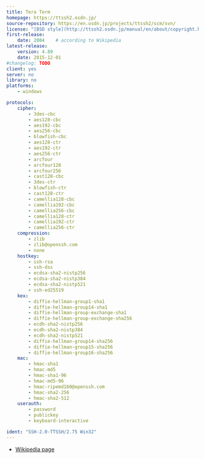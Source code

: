 ```yaml
---
title: Tera Term
homepage: https://ttssh2.osdn.jp/
source-repository: https://en.osdn.jp/projects/ttssh2/scm/svn/
license: "[BSD style](http://ttssh2.osdn.jp/manual/en/about/copyright.html)"
first-release:
    date: 2004    # according to Wikipedia
latest-release:
    version: 4.89
    date: 2015-12-01
#changelog: TODO
client: yes
server: no
library: no
platforms:
    - windows

protocols:
    cipher:
        - 3des-cbc
        - aes128-cbc
        - aes192-cbc
        - aes256-cbc
        - blowfish-cbc
        - aes128-ctr
        - aes192-ctr
        - aes256-ctr
        - arcfour
        - arcfour128
        - arcfour256
        - cast128-cbc
        - 3des-ctr
        - blowfish-ctr
        - cast128-ctr
        - camellia128-cbc
        - camellia192-cbc
        - camellia256-cbc
        - camellia128-ctr
        - camellia192-ctr
        - camellia256-ctr
    compression:
        - zlib
        - zlib@openssh.com
        - none
    hostkey:
        - ssh-rsa
        - ssh-dss
        - ecdsa-sha2-nistp256
        - ecdsa-sha2-nistp384
        - ecdsa-sha2-nistp521
        - ssh-ed25519
    kex:
        - diffie-hellman-group1-sha1
        - diffie-hellman-group14-sha1
        - diffie-hellman-group-exchange-sha1
        - diffie-hellman-group-exchange-sha256
        - ecdh-sha2-nistp256
        - ecdh-sha2-nistp384
        - ecdh-sha2-nistp521
        - diffie-hellman-group14-sha256
        - diffie-hellman-group15-sha256
        - diffie-hellman-group16-sha256
    mac:
        - hmac-sha1
        - hmac-md5
        - hmac-sha1-96
        - hmac-md5-96
        - hmac-ripemd160@openssh.com
        - hmac-sha2-256
        - hmac-sha2-512
    userauth:
        - password
        - publickey
        - keyboard-interactive

ident: "SSH-2.0-TTSSH/2.75 Win32"
---
```

* [Wikipedia page](https://en.wikipedia.org/wiki/Tera_Term)
